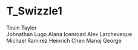 # T_Swizzle1
Tevin Taylor<br>
Johnathan Lugo
Alana Icenroad
Alex Larcheveque  
Michael Ramirez
Heinrich Chen
Manoj George


